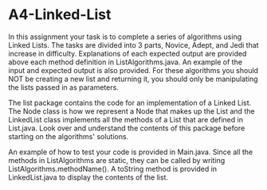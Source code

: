 # A4-Linked-List

In this assignment your task is to complete a series of algorithms using Linked Lists. 
The tasks are divided into 3 parts, Novice, Adept, and Jedi that increase in difficulty.
Explanations of each expected output are provided above each method definition in ListAlgorithms.java.
An example of the input and expected output is also provided. For these algorithms you should NOT be creating a new list and returning it, you should only be manipulating the lists passed in as parameters. 

The list package contains the code for an implementation of a
Linked List. The Node class is how we represent a Node that makes up the
List and the LinkedList class implements all the methods of a List that are defined in List.java. Look over and understand the contents of this package before starting 
on the algorithms' solutions. 

An example of how to test your code is provided in Main.java. Since all the methods in ListAlgorithms
are static, they can be called by writing ListAlgorithms.methodName(). A toString method is provided
in LinkedList.java to display the contents of the list. 
